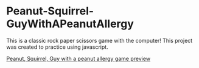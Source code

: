 # Peanut-Squirrel-GuyWithAPeanutAllergy
This is a classic rock paper scissors game with the computer! This project was created to practice using javascript.

[Peanut, Squirrel, Guy with a peanut allergy game preview](https://htmlpreview.github.io/?https://github.com/holychickencow/Peanut-Squirrel-GuyWithAPeanutAllergy/blob/main/index.html)
